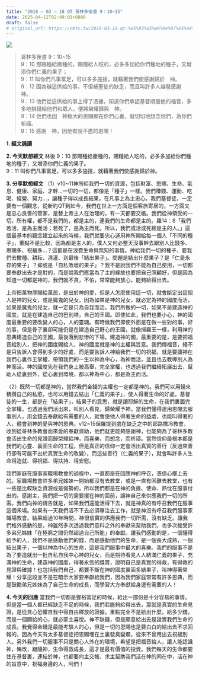 ```yaml
---
title: "2018 – 03 – 18 QT 哥林多後書 9：10~15"
date: 2025-04-12T02:49:01+0800
draft: false
# original_url: https://cmtc.tw/2018-03-18-qt-%e5%93%a5%e6%9e%97%e5%a4%9a%e5%be%8c%e6%9b%b8-9%ef%bc%9a1015
---
```


![](/images/qt.jpg)
> 哥林多後書 9：10\~15  
> 9：10 那賜種給撒種的，賜糧給人吃的，必多多加給你們種地的種子，又增添你們仁義的果子；  
> 9：11 叫你們凡事富足，可以多多施捨，就藉著我們使感謝歸於　神。  
> 9：12 因為辦這供給的事，不但補聖徒的缺乏，而且叫許多人越發感謝　神。  
> 9：13 他們從這供給的事上得了憑據，知道你們承認基督順服他的福音，多多地捐錢給他們和眾人，便將榮耀歸與　神。  
> 9：14 他們也因　神極大的恩賜顯在你們心裏，就切切地想念你們，為你們祈禱。  
> 9：15 感謝　神，因他有說不盡的恩賜！

**1. 經文誦讀**

**2.  今天默想經文**
林後 9：10 那賜種給撒種的，賜糧給人吃的，必多多加給你們種地的種子，又增添你們仁義的果子。  
9：11 叫你們凡事富足，可以多多施捨，就藉著我們使感謝歸於神。

**3. 分享默想經文**
（1）v10\~11神所給我們一切的資源，包括財富、恩賜、生命、氣息、健康、家庭、才幹…一切的一切，都像是「種子」一樣。我們賺錢、運動、吃喝、經營、努力…，讓種子得以成長結果，在凡事上為主忠心。我們基督徒，一定要有一個觀念，從新約QT到如今，我們在世上一方面是個客旅寄居的，一方面又是忠心良善的管家，是替上帝主人在治理的，有一天都要交帳。我們從神領受的一切，所有權，都不是我們的，都是主的，連我們的生命都是主的。羅14：8「我們若活，是為主而活；若死了，是為主而死。所以，我們或活或死總是主的人。」這個最基本的觀念建立起來的時候，我們就要忠心運用神所賜給每一個人「不同的種子」，重點不是比較，因為都是主人的，僕人又何必整天沒事幹去跟別人比錢多、恩賜多、祝福多…？這都是在浪費生命與無知的事情。神給我們一切的種子，要我們去撒種、耕耘、澆灌、到最後「結出果子」。問題是結出什麼果子？是「仁愛永存的果子」？抑或是「自私敗壞的果子」？我不是說我們不能為自己使用，一切都要奉獻出去才是對的，而是說我們應當為了主的緣故也要把自己照顧好，但是因為知道一切都是神的，我們就不貪，不怕，常常能夠放心，能夠給得出去。

上帝把萬物厚賜給萬民，是出於神的愛，但是人怎麼使用這一切，就會斷定出這個人是神的兒女，或是魔鬼的兒女。因為如果是神的兒女，就必定為神的國度而活，如果是魔鬼的兒女，就一定是只為自我而活。我們所做的一切，如果不是建造神的國度，就是在建造自己的巴別塔，自己的王國。即使如此，我們也要小心，神的國度最重要的要改變人的心，人的靈魂。有時候我們即使外面是在做一些對的事，好的事，但是骨子裏卻可能仍是在建造自己野心的王國，就像掃羅王一樣，利用神的恩典建造自己的王國，最後落到悲慘的下場。建造神的國，最重要的是，是要把福音給別人，把神的國度賜給人，神的國度就是神的主權與旨意。我們傳福音，絕不是只告訴人會得到多少的好處，而是要告訴人神給我們一切的祝福，就是要讓神在我們心裏作王掌權，帶領我們的一生以神為中心，為神而活，並且也去教導別人為神而活。神的國度先在我們身上被高舉，完全掌權，也透過我們繼續拓展出去，幫助人從裏到外，從心裏到環境，都以神為中心，都是為主而活。

（2）既然一切都是神的，當然我們金錢的主權也一定都是神的。我們可以用錢來積攢自己的私慾，也可以用錢去結出「仁義的果子」，使人得著生命的好處。基督徒的一生，都是在「結果子」，結果子的意思，就是讓耶穌的生命，在我們裏面完全掌權，也透過我們活出來，叫別人看見，歸榮耀予神。當我們懂得運用恩賜去服事別人，用金錢去奉獻給有需要的人，就會使他人得著生命的益處，也能叫得著的人，體會到神的愛與神的恩典。v12\~15保羅提到處在缺乏之中的耶路撒冷教會，收到從哥林多教會而來愛的奉獻資助，他們就更能夠感謝神，也能夠為了哥林多教會活出生命的見證而歸榮耀給神，而喜樂，而想念，而祈禱。當然信仰最根本都是我們的心靈、裏面生命的工程，但是真正的信仰一定會活出真實的善行（反過來善行卻有可能不出於真實生命的改變），而這些善行（仁義的果子），就會叫許多人生命得造就、得祝福、得扶持、得安慰。

我們家庭在服事家職場教會的過程中，一直都是在回應神的呼召，憑信心擺上去的。家職場教會許多弟兄姊妹一開始都沒有去教堂，或是一直有困難去教堂，也有一些是比較缺乏資源或是弱勢的，所以我們都是在神的負擔、使命、熱忱在服事付出的。感謝主，我們把一切的需要擺在神的面前，讓神自己來供應我們一切的所需。我們向神的禱告就是，如果我們還能活得下去，就是神真的有呼召我們在服事這個禾場。如果有一天我們活不下去必須專注去工作，就是神沒有呼召我們服事家職場教會。結果超過10年時間，神很信實的供應我們一切所需，沒有缺乏。讓我們格外感動的是，神雖然多次透過我們意料之外的奉獻來幫助我們，也多次接受許多弟兄姊妹「在極窮之間仍然超過自己所能」的奉獻。讓我們感動的是，一個懂得給予的人，我們不是感動他們的錢，而是感動他們的生命，是一個長大成熟，一個結出果子，一個以神為中心的生命，這是我們服事中最大的喜樂。我們的服事不是為了要造就出一批自私自我中心神的兒女，而是期待看見人人結滿仁義的果子，充滿神的生命，建造神的國度，得著永恆的獎賞，證明自己是真實的得救，有得救的見證與確據！也包括我們自己，都要不斷在神的國度裏面多結果子，叫神得著榮耀！分享這段並不是在暗示大家要奉獻給我們，因為我們家庭常常有許多恩典，而是鼓勵弟兄姊妹為了自己生命的成長，而學習大方奉獻給身邊有需要的人！

**4. 今天的回應**
當我們一切都是豐裕富足的時候，給出一部份是十分容易的事情。但是當一個人都已經缺乏不足的時候，我們若能夠給得出去，那就是真實的生命見證，是從貪心恐懼自我中得自由釋放的證據。重點完全不是給出什麼，給多少錢，而是一個願給的心，就必蒙主喜悅。神不缺錢，但是願意給出去是證實我們生命的成長。我覺得金錢是最能考驗人的心，但是一切的恩賜也是要白白的給出去不求回報的，因為今天有太多基督徒把恩賜埋在土裏發臭變爛，從來不曾用出去祝福別人。另外我們一切服事不只是關心人外在的環境，希望是把福音給人，讓人能認識神，悔改，跟隨神，生命得救成長，這才是最有價值的投資。我們每天的生命都要住在基督裏，連結於神，也都要向主交帳，求主幫助我們活在神的同在中，活在神的旨意中，祝福身邊的人，阿們！
